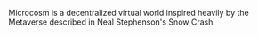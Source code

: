 Microcosm is a decentralized virtual world inspired heavily by the Metaverse described in Neal Stephenson's Snow Crash.